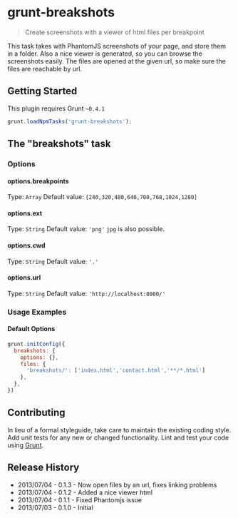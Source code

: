 # grunt-breakshots

> Create screenshots with a viewer of html files per breakpoint

This task takes with PhantomJS screenshots of your page, and store them in a folder. Also a nice viewer is generated, so you can browse the screenshots easily.
The files are opened at the given url, so make sure the files are reachable by url.


## Getting Started
This plugin requires Grunt `~0.4.1`

```js
grunt.loadNpmTasks('grunt-breakshots');
```

## The "breakshots" task

### Options

#### options.breakpoints
Type: `Array`
Default value: `[240,320,480,640,700,768,1024,1280]`

#### options.ext
Type: `String`
Default value: `'png'`
`jpg` is also possible.

#### options.cwd
Type: `String`
Default value: `'.'`

#### options.url
Type: `String`
Default value: `'http://localhost:8000/'`


### Usage Examples

#### Default Options
```js
grunt.initConfig({
  breakshots: {
    options: {},
    files: {
      'breakshots/': ['index.html','contact.html','**/*.html']
    },
  },
})
```


## Contributing
In lieu of a formal styleguide, take care to maintain the existing coding style. Add unit tests for any new or changed functionality. Lint and test your code using [Grunt](http://gruntjs.com/).

## Release History
- 2013/07/04 - 0.1.3 - Now open files by an url, fixes linking problems
- 2013/07/04 - 0.1.2 - Added a nice viewer html
- 2013/07/04 - 0.1.1 - Fixed Phantomjs issue
- 2013/07/03 - 0.1.0 - Initial
